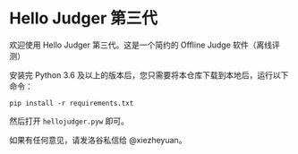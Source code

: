 # Hello Judger 第三代

欢迎使用 Hello Judger 第三代。这是一个简约的 Offline Judge 软件（离线评测）

安装完 Python 3.6 及以上的版本后，您只需要将本仓库下载到本地后，运行以下命令：

```shell
pip install -r requirements.txt
```

然后打开 `hellojudger.pyw` 即可。

如果有任何意见，请发洛谷私信给 @xiezheyuan。